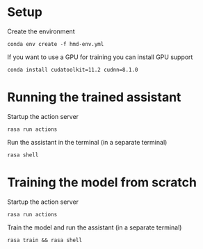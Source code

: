 # Setup
Create the environment

```
conda env create -f hmd-env.yml
```

If you want to use a GPU for training you can install GPU support

<!-- Although during development training with a GPU has been slower then training on CPU only, probably due to the little amount of data that make GPU contribution less important. -->

```
conda install cudatoolkit=11.2 cudnn=8.1.0
```

# Running the trained assistant

Startup the action server
```
rasa run actions
```

Run the assistant in the terminal (in a separate terminal)

```
rasa shell
```

# Training the model from scratch

Startup the action server
```
rasa run actions
```

Train the model and run the assistant (in a separate terminal)

```
rasa train && rasa shell
```
